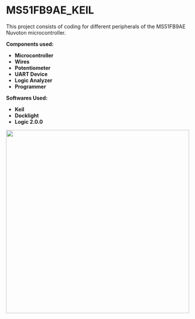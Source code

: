 # MS51FB9AE_KEIL

This project consists of coding for different peripherals of the MS51FB9AE Nuvoton microcontroller.

**Components used:**
- **Microcontroller**
- **Wires**
- **Potentiometer**
- **UART Device**
- **Logic Analyzer**
- **Programmer**

**Softwares Used:**
- **Keil**
- **Docklight**
- **Logic 2.0.0**

<img src="https://github.com/SNEHA9SHARMA/MS51FB9AE_KEIL/assets/156566320/36bddb34-553c-4a5c-93e6-e2f159b08031" height="500" width="500">

